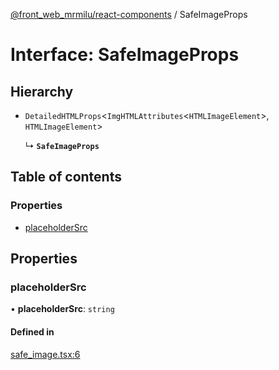 [@front_web_mrmilu/react-components](../ReactComponents.md) / SafeImageProps

# Interface: SafeImageProps

## Hierarchy

- `DetailedHTMLProps`<`ImgHTMLAttributes`<`HTMLImageElement`\>, `HTMLImageElement`\>

  ↳ **`SafeImageProps`**

## Table of contents

### Properties

- [placeholderSrc](SafeImageProps.md#placeholdersrc)

## Properties

### placeholderSrc

• **placeholderSrc**: `string`

#### Defined in

[safe_image.tsx:6](https://github.com/mrmilu/front_web_mrmilu/blob/8fc805a/packages/react_components/src/safe_image.tsx#L6)

